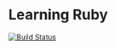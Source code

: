 # Learning Ruby
[![Build Status](https://travis-ci.org/danhorst/learning-ruby.svg?branch=master)](https://travis-ci.org/danhorst/learning-ruby)
